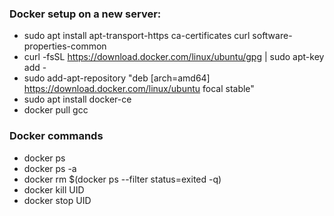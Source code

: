 ### Docker setup on a new server:
* sudo apt install apt-transport-https ca-certificates curl software-properties-common
* curl -fsSL https://download.docker.com/linux/ubuntu/gpg | sudo apt-key add -
* sudo add-apt-repository "deb [arch=amd64] https://download.docker.com/linux/ubuntu focal stable"
* sudo apt install docker-ce
* docker pull gcc

### Docker commands
* docker ps
* docker ps -a
* docker rm $(docker ps --filter status=exited -q)
* docker kill UID
* docker stop UID